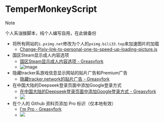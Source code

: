 # TemperMonkeyScript

> [!NOTE]
>
> 个人系油猴脚本，纯个人编写自用，在此做备份

- 将所有网站的`i.pximg.net`修改为个人的`pximg.bili33.top`来加速图片的加载
  - [Change-Pixiv-link-to-personal-one-to-speed-up-loading-picture.js](https://github.com/GamerNoTitle/TemperMonkeyScript/blob/master/Change-Pixiv-link-to-personal-one-to-speed-up-loading-picture.js)
- 国区Steam显示成人内容选项
  - [国区Steam显示成人内容选项 - Greasyfork](https://greasyfork.org/zh-CN/scripts/515413-%E9%9A%90%E8%97%8Ftracker-network%E7%9A%84%E8%B4%B4%E7%89%87%E5%B9%BF%E5%91%8A)
  - ![image](https://github.com/user-attachments/assets/37c5a321-0915-4e1f-b420-9d47fb89641b)
- 隐藏tracker系游戏信息显示网站的贴片广告和Premium广告
  - [隐藏tracker.network的贴片广告 - Greasyfork](https://greasyfork.org/zh-CN/scripts/515413-%E9%9A%90%E8%97%8Ftracker-network%E7%9A%84%E8%B4%B4%E7%89%87%E5%B9%BF%E5%91%8A)
- 在中国大陆的Deepseek登录页面中添加Google登录方式
  - [在中国大陆的Deepseek登录页面中添加Google登录方式 - Greasyfork](https://greasyfork.org/zh-CN/scripts/525119-%E5%9C%A8%E5%A4%A7%E9%99%86%E7%9A%84deepseek%E7%99%BB%E5%BD%95%E9%A1%B5%E9%9D%A2%E4%B8%AD%E6%B7%BB%E5%8A%A0google%E7%99%BB%E5%BD%95%E6%96%B9%E5%BC%8F)
  - ![](https://assets.bili33.top/img/Github/TemperMonkeyScript/msedge_GGJxuV8qST.png)
- 在个人的 Github 资料页添加 Pro 标识（仅本地有效）
  - [I'm Pro - Greasyfork](https://greasyfork.org/zh-CN/scripts/525713-i-m-pro)
  - ![](https://assets.bili33.top/img/Github/TemperMonkeyScript/chrome_V8rlFjjHwK.png)
